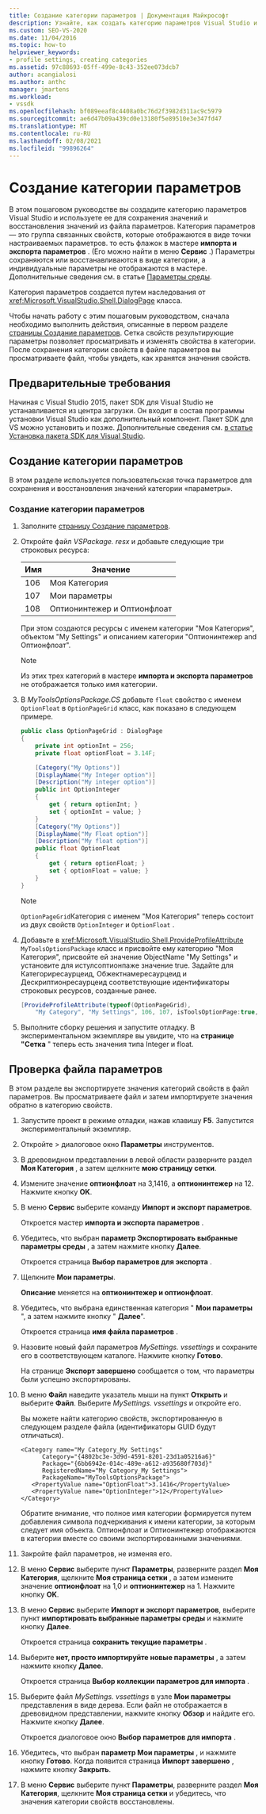 ```yaml
---
title: Создание категории параметров | Документация Майкрософт
description: Узнайте, как создать категорию параметров Visual Studio и использовать ее для сохранения и восстановления значений из файла параметров.
ms.custom: SEO-VS-2020
ms.date: 11/04/2016
ms.topic: how-to
helpviewer_keywords:
- profile settings, creating categories
ms.assetid: 97c88693-05ff-499e-8c43-352ee073dcb7
author: acangialosi
ms.author: anthc
manager: jmartens
ms.workload:
- vssdk
ms.openlocfilehash: bf089eeaf8c4408a0bc76d2f3982d311ac9c5979
ms.sourcegitcommit: ae6d47b09a439cd0e13180f5e89510e3e347fd47
ms.translationtype: MT
ms.contentlocale: ru-RU
ms.lasthandoff: 02/08/2021
ms.locfileid: "99896264"
---
```

# <a name="create-a-settings-category"></a>Создание категории параметров

В этом пошаговом руководстве вы создадите категорию параметров Visual Studio и используете ее для сохранения значений и восстановления значений из файла параметров. Категория параметров — это группа связанных свойств, которые отображаются в виде точки настраиваемых параметров. то есть флажок в мастере **импорта и экспорта параметров** . (Его можно найти в меню **Сервис** .) Параметры сохраняются или восстанавливаются в виде категории, а индивидуальные параметры не отображаются в мастере. Дополнительные сведения см. в статье [Параметры среды](../ide/environment-settings.md).

Категория параметров создается путем наследования от <xref:Microsoft.VisualStudio.Shell.DialogPage> класса.

Чтобы начать работу с этим пошаговым руководством, сначала необходимо выполнить действия, описанные в первом разделе [страницы Создание параметров](../extensibility/creating-an-options-page.md). Сетка свойств результирующие параметры позволяет просматривать и изменять свойства в категории. После сохранения категории свойств в файле параметров вы просматриваете файл, чтобы увидеть, как хранятся значения свойств.

## <a name="prerequisites"></a>Предварительные требования
 Начиная с Visual Studio 2015, пакет SDK для Visual Studio не устанавливается из центра загрузки. Он входит в состав программы установки Visual Studio как дополнительный компонент. Пакет SDK для VS можно установить и позже. Дополнительные сведения см. [в статье Установка пакета SDK для Visual Studio](../extensibility/installing-the-visual-studio-sdk.md).

## <a name="create-a-settings-category"></a>Создание категории параметров
 В этом разделе используется пользовательская точка параметров для сохранения и восстановления значений категории «параметры».

### <a name="to-create-a-settings-category"></a>Создание категории параметров

1. Заполните [страницу Создание параметров](../extensibility/creating-an-options-page.md).

2. Откройте файл *VSPackage. resx* и добавьте следующие три строковых ресурса:

    |Имя|Значение|
    |----------|-----------|
    |106|Моя Категория|
    |107|Мои параметры|
    |108|Оптионинтежер и Оптионфлоат|

     При этом создаются ресурсы с именем категории "Моя Категория", объектом "My Settings" и описанием категории "Оптионинтежер and Оптионфлоат".

    > [!NOTE]
    > Из этих трех категорий в мастере **импорта и экспорта параметров** не отображается только имя категории.

3. В *MyToolsOptionsPackage.CS* добавьте `float` свойство с именем `OptionFloat` в `OptionPageGrid` класс, как показано в следующем примере.

    ```csharp
    public class OptionPageGrid : DialogPage
    {
        private int optionInt = 256;
        private float optionFloat = 3.14F;

        [Category("My Options")]
        [DisplayName("My Integer option")]
        [Description("My integer option")]
        public int OptionInteger
        {
            get { return optionInt; }
            set { optionInt = value; }
        }
        [Category("My Options")]
        [DisplayName("My Float option")]
        [Description("My float option")]
        public float OptionFloat
        {
            get { return optionFloat; }
            set { optionFloat = value; }
        }
    }
    ```

    > [!NOTE]
    > `OptionPageGrid`Категория с именем "Моя Категория" теперь состоит из двух свойств `OptionInteger` и `OptionFloat` .

4. Добавьте в <xref:Microsoft.VisualStudio.Shell.ProvideProfileAttribute> `MyToolsOptionsPackage` класс и присвойте ему категорию "Моя Категория", присвойте ей значение ObjectName "My Settings" и установите для истулсоптионпаже значение true. Задайте для Категориресаурцеид, Обжектнамересаурцеид и Дескриптионресаурцеид соответствующие идентификаторы строковых ресурсов, созданные ранее.

    ```csharp
    [ProvideProfileAttribute(typeof(OptionPageGrid),
        "My Category", "My Settings", 106, 107, isToolsOptionPage:true, DescriptionResourceID = 108)]
    ```

5. Выполните сборку решения и запустите отладку. В экспериментальном экземпляре вы увидите, что на **странице "Сетка** " теперь есть значения типа Integer и float.

## <a name="examine-the-settings-file"></a>Проверка файла параметров
 В этом разделе вы экспортируете значения категорий свойств в файл параметров. Вы просматриваете файл и затем импортируете значения обратно в категорию свойств.

1. Запустите проект в режиме отладки, нажав клавишу **F5**. Запустится экспериментальный экземпляр.

2. Откройте   >  диалоговое окно **Параметры** инструментов.

3. В древовидном представлении в левой области разверните раздел **Моя Категория** , а затем щелкните **мою страницу сетки**.

4. Измените значение **оптионфлоат** на 3,1416, а **оптионинтежер** на 12. Нажмите кнопку **OK**.

5. В меню **Сервис** выберите команду **Импорт и экспорт параметров**.

     Откроется мастер **импорта и экспорта параметров** .

6. Убедитесь, что выбран **параметр Экспортировать выбранные параметры среды** , а затем нажмите кнопку **Далее**.

     Откроется страница **Выбор параметров для экспорта** .

7. Щелкните **Мои параметры**.

     **Описание** меняется на **оптионинтежер и оптионфлоат**.

8. Убедитесь, что выбрана единственная категория " **Мои параметры** ", а затем нажмите кнопку " **Далее**".

     Откроется страница **имя файла параметров** .

9. Назовите новый файл параметров *MySettings. vssettings* и сохраните его в соответствующем каталоге. Нажмите кнопку **Готово**.

     На странице **Экспорт завершено** сообщается о том, что параметры были успешно экспортированы.

10. В меню **Файл** наведите указатель мыши на пункт **Открыть** и выберите **Файл**. Выберите *MySettings. vssettings* и откройте его.

     Вы можете найти категорию свойств, экспортированную в следующем разделе файла (идентификаторы GUID будут отличаться).

    ```
    <Category name="My Category_My Settings"
          Category="{4802bc3e-3d9d-4591-8201-23d1a05216a6}"
          Package="{6bb6942e-014c-489e-a612-a935680f703d}"
          RegisteredName="My Category_My Settings">
          PackageName="MyToolsOptionsPackage">
       <PropertyValue name="OptionFloat">3.1416</PropertyValue>
       <PropertyValue name="OptionInteger">12</PropertyValue>
    </Category>
    ```

     Обратите внимание, что полное имя категории формируется путем добавления символа подчеркивания к имени категории, за которым следует имя объекта. Оптионфлоат и Оптионинтежер отображаются в категории вместе со своими экспортированными значениями.

11. Закройте файл параметров, не изменяя его.

12. В меню **Сервис** выберите пункт **Параметры**, разверните раздел **Моя Категория**, щелкните **Моя страница сетки** , а затем измените значение **оптионфлоат** на 1,0 и **оптионинтежер** на 1. Нажмите кнопку **OK**.

13. В меню **Сервис** выберите **Импорт и экспорт параметров**, выберите пункт **импортировать выбранные параметры среды** и нажмите кнопку **Далее**.

     Откроется страница **сохранить текущие параметры** .

14. Выберите **нет, просто импортируйте новые параметры** , а затем нажмите кнопку **Далее**.

     Откроется страница **Выбор коллекции параметров для импорта** .

15. Выберите файл *MySettings. vssettings* в узле **Мои параметры** представления в виде дерева. Если файл не отображается в древовидном представлении, нажмите кнопку **Обзор** и найдите его. Нажмите кнопку **Далее**.

     Откроется диалоговое окно **Выбор параметров для импорта** .

16. Убедитесь, что выбран **параметр Мои параметры** , и нажмите кнопку **Готово**. Когда появится страница **Импорт завершено** , нажмите кнопку **Закрыть**.

17. В меню **Сервис** выберите пункт **Параметры**, разверните раздел **Моя Категория**, щелкните **Моя страница сетки** и убедитесь, что значения категории свойств восстановлены.
